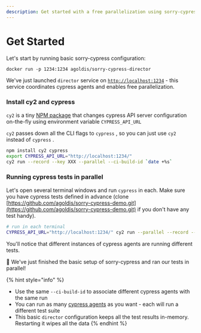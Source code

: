 ```yaml
---
description: Get started with a free parallelization using sorry-cypress
---
```


# Get Started

Let's start by running basic sorry-cypress configuration:

```text
docker run -p 1234:1234 agoldis/sorry-cypress-director
```

We've just launched `director` service on [`http://localhost:1234`](http://localhost:1234) - this service coordinates cypress agents and enables free parallelization.

### Install cy2 and cypress

`cy2` is a  tiny [NPM package](https://www.npmjs.com/package/cy2) that changes cypress API server configuration on-the-fly using  environment variable `CYPRESS_API_URL`

`cy2` passes down all the CLI flags to `cypress` , so you can just use `cy2` instead of `cypress` .

```bash
npm install cy2 cypress
export CYPRESS_API_URL="http://localhost:1234/"
cy2 run --record --key XXX --parallel --ci-build-id `date +%s`
```

### Running cypress tests in parallel <a id="running-cypress-tests-in-parallel"></a>

Let's open several terminal windows and run `cypress` in each. Make sure you have cypress tests defined in advance \(clone [https://github.com/agoldis/sorry-cypress-demo.git](https://github.com/agoldis/sorry-cypress-demo.git) if you don't have any test handy\).

```bash
# run in each terminal
CYPRESS_API_URL="http://localhost:1234/" cy2 run --parallel --record --key somekey --ci-build-id hello-cypress
```

You'll notice that different instances of cypress agents are running different tests. 

🎉 We've just finished the basic setup of sorry-cypress and ran our tests in parallel!

{% hint style="info" %}
* Use the same `--ci-build-id` to associate different cypress agents with the same run
* You can run as many [cypress agents](../concepts/parallelization-guide.md) as you want - each  will run a different test suite
* This basic `director` configuration keeps all the test results in-memory. Restarting it wipes all the data
{% endhint %}



